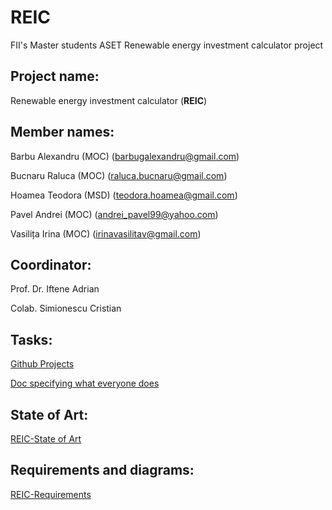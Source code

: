 # REIC
FII's Master students ASET Renewable energy investment calculator project


## Project name: 

Renewable energy investment calculator (**REIC**)

## Member names: 

Barbu Alexandru  (MOC) (barbugalexandru@gmail.com)

Bucnaru Raluca   (MOC) (raluca.bucnaru@gmail.com)

Hoamea Teodora  (MSD) (teodora.hoamea@gmail.com)

Pavel Andrei     (MOC) (andrei_pavel99@yahoo.com)

Vasilița Irina   (MOC) (irinavasilitav@gmail.com)

## Coordinator: 

Prof. Dr. Iftene Adrian

Colab. Simionescu Cristian

## Tasks: 

[Github Projects](https://github.com/Tensor-Reloaded/REIC/projects/1)

[Doc specifying what everyone does](https://docs.google.com/document/d/1Aych3kMbOITvEatapnpop-4vlV0QWU93wUUWygQOreQ/edit?usp=sharing)

## State of Art:
[REIC-State of Art](https://docs.google.com/document/d/1ipdTFoNUxRb2QHOWcSKvm-sowuk8P5Al0WfxBCtT5Ho/edit?usp=sharing)

## Requirements and diagrams:
[REIC-Requirements](https://docs.google.com/document/d/1-rmfZce7hg5LEKqbWaxynpGvl54-3VnXNuiyeggAqEk/edit?usp=sharing)

